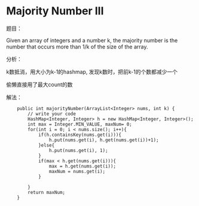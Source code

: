# Majority Number III

题目：

Given an array of integers and a number k, the majority number is the number that occurs more than 1/k of the size of the array.

分析：

k数抵消，用大小为k-1的hashmap, 发现k数时，把前k-1的个数都减少一个

偷懒直接用了最大count的数

解法：

```text
    public int majorityNumber(ArrayList<Integer> nums, int k) {
        // write your code
        HashMap<Integer, Integer> h = new HashMap<Integer, Integer>();
        int max = Integer.MIN_VALUE, maxNum= 0;
        for(int i = 0; i < nums.size(); i++){
            if(h.containsKey(nums.get(i))){
                h.put(nums.get(i), h.get(nums.get(i))+1);
            }else{
                h.put(nums.get(i), 1);
            }
            if(max < h.get(nums.get(i))){
                max = h.get(nums.get(i));
                maxNum = nums.get(i);
            }

        }
        return maxNum;
    }
```

